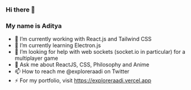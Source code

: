 ### Hi there 👋
### My name is Aditya

- 🔭 I’m currently working with React.js and Tailwind CSS
- 🌱 I’m currently learning Electron.js
- 🤔 I’m looking for help with web sockets (socket.io in particular) for a multiplayer game
- 💬 Ask me about ReactJS, CSS, Philosophy and Anime
- 📫 How to reach me @exploreraadi on Twitter
- ⚡ For my portfolio, visit https://exploreraadi.vercel.app
